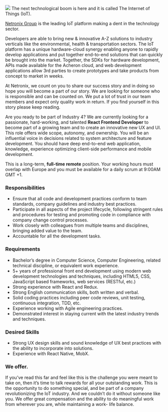 ![](http://netronix.io/images/sketch2-b4e3f63a7f.png)
The next technological boom is here and it is called The Internet of Things (IoT).

[Netronix Group](https://netronix.io) is the leading IoT platform making a dent in the technology sector.

Developers are able to bring new & innovative A-Z solutions to industry verticals like the environmental, health & transportation sectors. The IoT platform has a unique hardware-cloud synergy enabling anyone to rapidly develop applications and put together end-to-end solutions that can quickly be brought into the market.  Together, the SDKs for hardware development, APIs made available for the Acheron cloud, and web development applications allow 3rd parties to create prototypes and take products from concept to market in weeks.

At Netronix, we count on you to share our success story and in doing so hope you will become a part of our story.  We are looking for someone who is responsible and can be counted on. We put a lot of trust in our team members and expect only quality work in return. If you find yourself in this story please keep reading.

Are you ready to be part of Industry 4? We are currently looking for a passionate, hard-working, and talented **React Frontend Developer** to become part of a growing team and to create an innovative new UX and UI. This role offers wide scope, autonomy, and ownership. You will be an influential voice in decisions related to system architecture and feature development. You should have deep end-to-end web application, knowledge, experience optimizing client-side performance and mobile development.

This is a long-term, **full-time remote** position. Your working hours must overlap with Europe and you must be available for a daily scrum at 9:00AM GMT +1.

### Responsibilities

* Ensure that all code and development practices conform to team standards, company guidelines and industry best practices.
* Participate in all aspects of the project lifecycle, following stringent rules and procedures for testing and promoting code in compliance with company change control processes.
* Work closely with colleagues from multiple teams and disciplines, bringing added value to the team.
* Accountable for all the development tasks.

### Requirements

* Bachelor’s degree in Computer Science, Computer Engineering, related technical discipline, or equivalent work experience.
* 5+ years of professional front end development using modern web development technologies and techniques, including HTML5, CSS, JavaScript based frameworks, web services (RESTful, etc.)
* Strong experience with React and Redux.
* Strong English communication skills, both written and verbal.
* Solid coding practices including peer code reviews, unit testing, continuous integration, TDD, etc.
* Experience working with Agile engineering practices.
* Demonstrated interest in staying current with the latest industry trends and techniques.

### Desired Skills

* Strong UX design skills and sound knowledge of UX best practices with the ability to incorporate into solutions.
* Experience with React Native, MobX.



### We offer.  
If you’ve read this far and feel like this is the challenge you were meant to take on, then it’s time to talk rewards for all your outstanding work. This is the opportunity to do something special, and be part of a company revolutionizing the IoT industry. And we couldn’t do it without someone like you. We offer great compensation and the ability to do meaningful work from wherever you are, while maintaining a work- life balance. 
